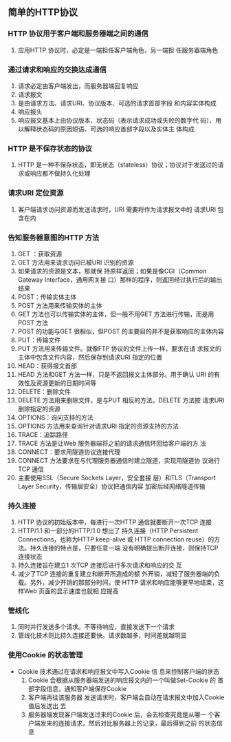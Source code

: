 ## 简单的HTTP协议
### HTTP 协议用于客户端和服务器端之间的通信
1. 应用HTTP 协议时，必定是一端担任客户端角色，另一端担
任服务器端角色

### 通过请求和响应的交换达成通信
1. 请求必定由客户端发出，而服务器端回复响应
2. 请求报文
  1. 是由请求方法、请求URI、协议版本、可选的请求首部字段
和内容实体构成
3. 响应报头
  1. 响应报文基本上由协议版本、状态码（表示请求成功或失败的数字代
码）、用以解释状态码的原因短语、可选的响应首部字段以及实体主
体构成

### HTTP 是不保存状态的协议
1. HTTP 是一种不保存状态，即无状态（stateless）协议；协议对于发送过的请求或响应都不做持久化处理

### 请求URI 定位资源
1. 客户端请求访问资源而发送请求时，URI 需要将作为请求报文中的
请求URI 包含在内

### 告知服务器意图的HTTP 方法
1. GET ：获取资源
  1. GET 方法用来请求访问已被URI 识别的资源
  2. 如果请求的资源是文本，那就保
持原样返回；如果是像CGI（Common Gateway Interface，通用网关接
口）那样的程序，则返回经过执行后的输出结果
2. POST：传输实体主体
  1. POST 方法用来传输实体的主体
  2. GET 方法也可以传输实体的主体，但一般不用GET 方法进行传输，而是用POST 方法
  3. POST 的功能与GET 很相似，但POST 的主要目的并不是获取响应的主体内容
3. PUT：传输文件
  1. PUT 方法用来传输文件。就像FTP 协议的文件上传一样，要求在请
求报文的主体中包含文件内容，然后保存到请求URI 指定的位置
4. HEAD：获得报文首部
  1. HEAD 方法和GET 方法一样，只是不返回报文主体部分。用于确认
URI 的有效性及资源更新的日期时间等
5. DELETE：删除文件
  1. DELETE 方法用来删除文件，是与PUT 相反的方法。DELETE 方法按
请求URI 删除指定的资源
6. OPTIONS：询问支持的方法
  1. OPTIONS 方法用来查询针对请求URI 指定的资源支持的方法
7. TRACE：追踪路径
  1. TRACE 方法是让Web 服务器端将之前的请求通信环回给客户端的方
法
8. CONNECT：要求用隧道协议连接代理
  1. CONNECT 方法要求在与代理服务器通信时建立隧道，实现用隧道协
议进行TCP 通信
  2. 主要使用SSL（Secure Sockets Layer，安全套接
层）和TLS（Transport Layer Security，传输层安全）协议把通信内容
加密后经网络隧道传输

### 持久连接
1. HTTP 协议的初始版本中，每进行一次HTTP 通信就要断开一次TCP
连接
2. HTTP/1.1 和一部分的HTTP/1.0 想出了
持久连接（HTTP Persistent Connections，也称为HTTP keep-alive 或
HTTP connection reuse）的方法。持久连接的特点是，只要任意一端
没有明确提出断开连接，则保持TCP 连接状态
  1. 持久连接旨在建立1 次TCP 连接后进行多次请求和响应的交
互
  2. 减少了TCP 连接的重复建立和断开所造成的额
外开销，减轻了服务器端的负载。另外，减少开销的那部分时间，使
HTTP 请求和响应能够更早地结束，这样Web 页面的显示速度也就相
应提高

### 管线化
1. 同时并行发送多个请求。不等待响应，直接发送下一个请求
2. 管线化技术则比持久连接还要快。请求数越多，时间差就越明显

### 使用Cookie 的状态管理
- Cookie 技术通过在请求和响应报文中写入Cookie 信
息来控制客户端的状态
  1. Cookie 会根据从服务器端发送的响应报文内的一个叫做Set-Cookie 的
首部字段信息，通知客户端保存Cookie
  2. 客户端再往该服务器
发送请求时，客户端会自动在请求报文中加入Cookie 值后发送出
去
  3. 服务器端发现客户端发送过来的Cookie 后，会去检查究竟是从哪一
个客户端发来的连接请求，然后对比服务器上的记录，最后得到之前
的状态信息
